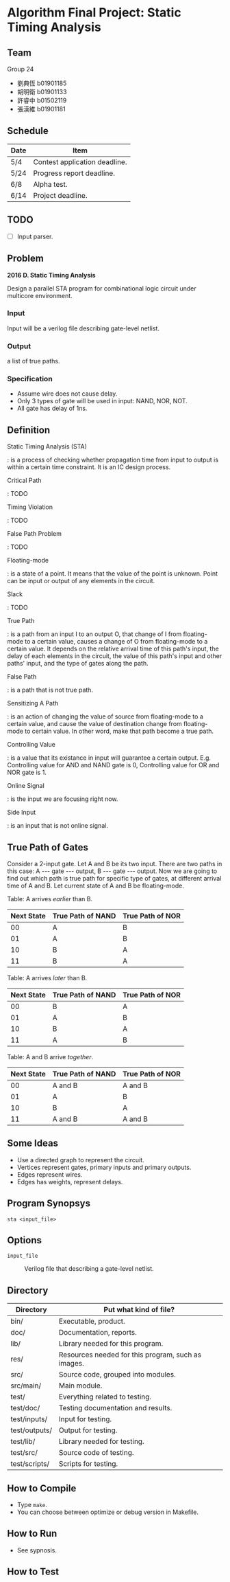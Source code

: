 # Algorithm Final Project: Static Timing Analysis

## Team

Group 24

-   劉典恆 b01901185
-   胡明衛 b01901133
-   許睿中 b01502119
-   張漢維 b01901181

## Schedule

Date  |Item
----- |----
5/4   |Contest application deadline.
5/24  |Progress report deadline.
6/8   |Alpha test.
6/14  |Project deadline.

## TODO

- [ ] Input parser.

## Problem

**2016 D. Static Timing Analysis**

Design a parallel STA program for combinational logic circuit under
multicore environment.

### Input

Input will be a verilog file describing gate-level netlist.

### Output

a list of true paths.

### Specification

-   Assume wire does not cause delay.
-   Only 3 types of gate will be used in input: NAND, NOR, NOT.
-   All gate has delay of 1ns.

## Definition

Static Timing Analysis (STA)

:   is a process of checking whether propagation time from input to
    output is within a certain time constraint. It is an IC design
    process.

Critical Path

:   TODO

Timing Violation

:   TODO

False Path Problem

:   TODO

Floating-mode

:   is a state of a point. It means that the value of the point is 
    unknown. Point can be input or output of any elements in the
    circuit.

Slack

:   TODO

True Path

:   is a path from an input I to an output O, that change of I from
    floating-mode to a certain value, causes a change of O from
    floating-mode to a certain value. It depends on the relative
    arrival time of this path's input, the delay of each elements
    in the circuit, the value of this path's input and other paths'
    input, and the type of gates along the path.

False Path

:   is a path that is not true path.

Sensitizing A Path

:   is an action of changing the value of source from floating-mode to
    a certain value, and cause the value of destination change from 
    floating-mode to certain value. In other word, make that path become
    a true path.

Controlling Value

:   is a value that its existance in input will guarantee a certain
    output. E.g. Controlling value for AND and NAND gate is 0,
    Controlling value for OR and NOR gate is 1.

Online Signal

:   is the input we are focusing right now.

Side Input

:   is an input that is not online signal.

## True Path of Gates

Consider a 2-input gate. Let A and B be its two input. There are two
paths in this case: A --- gate --- output, B --- gate --- output. Now
we are going to find out which path is true path for specific type
of gates, at different arrival time of A and B. Let current state
of A and B be floating-mode.

Table: A arrives *earlier* than B.

Next State |True Path of NAND |True Path of NOR
---------- |----------------- |----------------
00         |A                 |B
01         |A                 |B
10         |B                 |A
11         |B                 |A

Table: A arrives *later* than B.

Next State |True Path of NAND |True Path of NOR
---------- |----------------- |----------------
00         |B                 |A
01         |A                 |B
10         |B                 |A
11         |A                 |B

Table: A and B arrive *together*.

Next State |True Path of NAND |True Path of NOR
---------- |----------------- |----------------
00         |A and B           |A and B
01         |A                 |B
10         |B                 |A
11         |A and B           |A and B

## Some Ideas

-   Use a directed graph to represent the circuit.
-   Vertices represent gates, primary inputs and primary outputs.
-   Edges represent wires.
-   Edges has weights, represent delays.

## Program Synopsys

```
sta <input_file>
```

## Options

<dl>
  <dt><code>input_file</code></dt>
  <dd><p>Verilog file that describing a gate-level netlist.</p></dd>
</dl>


## Directory

Directory      |Put what kind of file?
-------------- |--------------------------------------------------
bin/           |Executable, product.
doc/           |Documentation, reports.
lib/           |Library needed for this program.
res/           |Resources needed for this program, such as images.
src/           |Source code, grouped into modules.
src/main/      |Main module.
test/          |Everything related to testing.
test/doc/      |Testing documentation and results.
test/inputs/   |Input for testing.
test/outputs/  |Output for testing.
test/lib/      |Library needed for testing.
test/src/      |Source code of testing.
test/scripts/  |Scripts for testing.

## How to Compile

-   Type `make`.
-   You can choose between optimize or debug version in Makefile.

## How to Run

-   See sypnosis.

## How to Test

